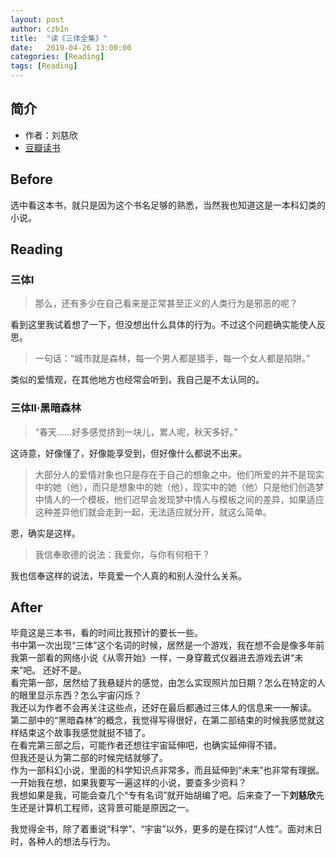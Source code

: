 ```yaml
---
layout: post
author: czb1n
title:  "读《三体全集》"
date:   2019-04-26 13:00:00
categories: [Reading]
tags: [Reading]
---
```


## 简介
- 作者：刘慈欣
- [豆瓣读书](https://book.douban.com/subject/6518605/)

## Before

选中看这本书，就只是因为这个书名足够的熟悉，当然我也知道这是一本科幻类的小说。

## Reading

### 三体I

> 那么，还有多少在自己看来是正常甚至正义的人类行为是邪恶的呢？

看到这里我试着想了一下，但没想出什么具体的行为。不过这个问题确实能使人反思。

> 一句话：“城市就是森林，每一个男人都是猎手，每一个女人都是陷阱。”

类似的爱情观，在其他地方也经常会听到，我自己是不太认同的。

### 三体II·黑暗森林

> “春天……好多感觉挤到一块儿，累人呢，秋天多好。”

这诗意，好像懂了，好像能享受到，但好像什么都说不出来。

> 大部分人的爱情对象也只是存在于自己的想象之中。他们所爱的并不是现实中的她（他），而只是想象中的她（他），现实中的她（他）只是他们创造梦中情人的一个模板，他们迟早会发现梦中情人与模板之间的差异，如果适应这种差异他们就会走到一起，无法适应就分开，就这么简单。

恩，确实是这样。

> 我信奉歌德的说法：我爱你，与你有何相干？

我也信奉这样的说法，毕竟爱一个人真的和别人没什么关系。

## After

毕竟这是三本书，看的时间比我预计的要长一些。  
书中第一次出现“三体”这个名词的时候，居然是一个游戏，我在想不会是像多年前我第一部看的网络小说《从零开始》一样，一身穿戴式仪器进去游戏去讲“未来”吧。
还好不是。  
看完第一部，居然给了我悬疑片的感觉，由怎么实现照片加日期？怎么在特定的人的眼里显示东西？怎么宇宙闪烁？  
我还以为作者不会再关注这些点，还好在最后都通过三体人的信息来一一解读。  
第二部中的“黑暗森林”的概念，我觉得写得很好，在第二部结束的时候我感觉就这样结束这个故事我感觉就挺不错了。  
在看完第三部之后，可能作者还想往宇宙延伸吧，也确实延伸得不错。  
但我还是认为第二部的时候完结就够了。  
作为一部科幻小说，里面的科学知识点非常多，而且延伸到“未来”也非常有理据。一开始我在想，如果我要写一遍这样的小说，要查多少资料？  
我想如果是我，可能会查几个“专有名词”就开始胡编了吧。后来查了一下**刘慈欣**先生还是计算机工程师，这背景可能是原因之一。  

我觉得全书，除了着重说“科学”、“宇宙”以外，更多的是在探讨“人性”。面对末日时，各种人的想法与行为。  
